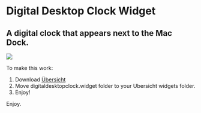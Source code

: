 # Digital Desktop Clock Widget
## A digital clock that appears next to the Mac Dock.

![](https://i.imgur.com/K8ZhrwA.png)

To make this work:
1. Download [Übersicht](http://tracesof.net/uebersicht/)
2. Move digitaldesktopclock.widget folder to your Ubersicht widgets folder.
3. Enjoy!

Enjoy.
